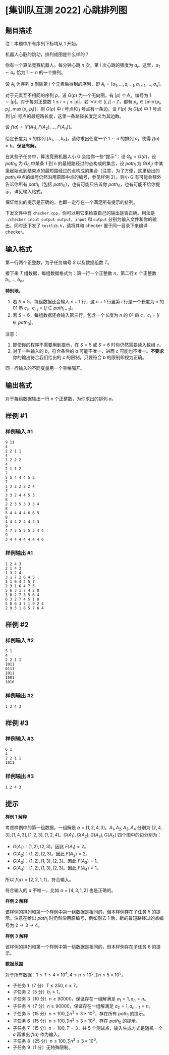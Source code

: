 # [集训队互测 2022] 心跳排列图

## 题目描述

注：本题中所有序列下标均从 1 开始。

机器人心脏的跳动，排列成图是什么样的？

你有一个算法竞赛机器人，每分钟心跳 $n$ 次，第 $i$ 次心跳的强度为 $a_i$。这里，$a_1\sim a_n$ 恰为 $1\sim n$ 的一个排列。

设 $A_i$ 为序列 $a$ 删除第 $i$ 个元素后得到的序列，即 $A_i=[a_1,\dots,a_{i-1},a_{i+1},\dots,a_n]$。

对于元素互不相同的序列 $p$，设 $G(p)$ 为一个无向图，有 $|p|$ 个点，编号为 $1\sim |p|$。对于每对正整数 $1\le i\lt j\le |p|$，若 $\forall k\in [i,j]\cap \mathbb{Z}$，都有 $p_k\in [\min(p_i,p_j),\max(p_i,p_j)]$，则 $G(p)$ 中 $i$ 号点和 $j$ 号点有一条边。设 $F(p)$ 为 $G(p)$ 中 $1$ 号点到 $|p|$ 号点的最短路长度，这里一条路径长度定义为其边数。

设 $f(a)=[F(A_1),F(A_2),\dots,F(A_n)]$。

给定长度为 $n$ 的序列 $[b_1,\dots,b_n]$，请你求出任意一个 $1\sim n$ 的排列 $a$，使得 $f(a)=b$。**保证有解。**

在某些子任务中，算法竞赛机器人小 G 会给你一些“提示”：设 $G_0=G(a)$，设 $path_0$ 为 $G_0$ 中某条 $1$ 到 $n$ 的最短路经过的点构成的集合，设 $path_j$ 为 $G(A_j)$ 中某条起始点到结束点的最短路经过的点构成的集合（注意，为了方便，这里给出的 $path_j$ 中点的编号仍然沿用原图中点的编号，参见样例 2）。则小 G 有可能会额外告诉你所有 $path_j$（包括 $path_0$），也有可能只告诉你 $path_0$，也有可能不给你提示，详见输入格式。

保证给出的提示是正确的，也即一定存在一个满足所有提示的排列。

下发文件中有 `checker.cpp`，你可以用它来检查自己的输出是否正确。用法是 `./checker input output output`，`input` 和 `output` 分别为输入文件和你的输出。同时还下发了 `testlib.h`，请将其和 checker 置于同一目录下来编译 checker。

## 输入格式

第一行两个正整数，为子任务编号 $S$ 以及数据组数 $T$。

接下来 $T$ 组数据，每组数据格式为：第一行一个正整数 $n$，第二行 $n$ 个正整数 $b_1,\dots,b_n$。

**特别地，**

1. 若 $S=5$，每组数据还会输入 $n+1$ 行，这 $n+1$ 行里第 $i$ 行是一个长度为 $n$ 的 01 串 $c_i$，$c_{i,j}=[j\in path_{i-1}]$。
2. 若 $S=6$，每组数据还会输入第三行，包含一个长度为 $n$ 的 01 串 $c$，$c_i=[i\in path_0]$。

注意：

1. 即使你的程序不需要用到提示，在 $S=5$ 或 $S=6$ 时你仍然需要读入数组 $c$。
2. 对于一种输入的 $b$，符合条件的 $a$ 可能不唯一，进而 $c$ 可能也不唯一。**不要求**你的输出符合我们给出的 $c$ 的限制，只要符合 $b$ 的限制即视为正确。

同一行输入的不同变量用一个空格隔开。

## 输出格式

对于每组数据输出一行 $n$ 个正整数，为你求出的排列 $a$。

## 样例 #1

### 样例输入 #1
```
9 11
4
2 2 1 1
4
2 2 2 2
4
2 1 1 2
7
5 5 4 4 4 5 5
7
1 3 2 2 2 2 4
7
3 3 2 4 4 5 3
8
2 2 3 5 3 3 3 4
8
5 4 4 4 4 6 6 5
8
4 4 4 2 4 4 2 3
9
4 7 5 5 5 5 3 4 4
9
3 4 4 4 4 4 4 4 6
```

### 样例输出 #1

```
1 2 4 3
2 1 4 3
1 3 2 4
3 1 7 2 6 4 5
3 1 6 4 2 5 7
2 3 1 6 4 7 5
5 6 3 1 7 4 2 8
1 8 2 7 3 5 6 4
6 3 2 7 4 5 1 8
5 8 6 3 7 1 9 2 4
2 9 3 1 8 5 7 6 4
```

## 样例 #2

### 样例输入 #2
```
5 1
4
2 2 1 1
1011
0111
1011
1001
1010
```

### 样例输出 #2

```
1 2 4 3
```

## 样例 #3

### 样例输入 #3
```
6 1
4
2 2 1 1
1011
```

### 样例输出 #3

```
1 2 4 3
```

## 提示

**样例 1 解释**

考虑样例中的第一组数据。一组解是 $a=[1,2,4,3]$。$A_1,A_2,A_3,A_4$ 分别为 $[2,4,3],[1,4,3],[1,2,3],[1,2,4]$。$G(A_1),G(A_2),G(A_3),G(A_4)$ 四个图中的边分别为：

- $G(A_1)$：$(1,2),(2,3)$。因此 $F(A_1)=2$。
- $G(A_2)$：$(1,2),(2,3)$。因此 $F(A_2)=2$。
- $G(A_3)$：$(1,2),(1,3),(2,3)$。因此 $F(A_3)=1$。
- $G(A_4)$：$(1,2),(1,3),(2,3)$。因此 $F(A_4)=1$。

所以 $f(a)=[2,2,1,1]$，符合输入。

符合输入的 $a$ 不唯一，比如 $a=[4,3,1,2]$ 也是正确的。

**样例 2 解释**

该样例的排列和第一个样例中第一组数据是相同的，但本样例存在子任务 5 的提示。注意在给出 $path_j$ 时仍然沿用原编号，例如删去 $1$ 后，新的最短路经过的点编号为 $2\to 3\to 4$。

**样例 3 解释**

该样例的排列和第一个样例中第一组数据是相同的，但本样例存在子任务 6 的提示。

**数据范围**

对于所有数据：$1\le T\le 4\times 10^4,4\le n\le 10^5,\sum n\le 5\times 10^5$。

- 子任务 1（$7$ 分）$T\le 250,n\le 7$。
- 子任务 2（$5$ 分）$b_i=1$。
- 子任务 3（$10$ 分）$n\ge 90000$，保证存在一组解满足 $a_1=1,a_n=n$。
- 子任务 4（$7$ 分）$n\ge 90000$，保证存在一组解满足 $a_2=1,a_{n-1}=n$。
- 子任务 5（$15$ 分）$n\le 100,\sum n^3\le 3\times 10^6$，存在所有 $path_j$ 的提示。
- 子任务 6（$15$ 分）$n\le 100,\sum n^3\le 3\times 10^6$，存在 $path_0$ 的提示。
- 子任务 7（$15$ 分）$n=100,T=3$，共 5 个测试点，输入生成方式是随机一个 $a$ 再求出 $f(a)$ 作为输入。
- 子任务 8（$25$ 分）$n\le 100,\sum n^3\le 3\times 10^6$。
- 子任务 9（$1$ 分）无特殊限制。
